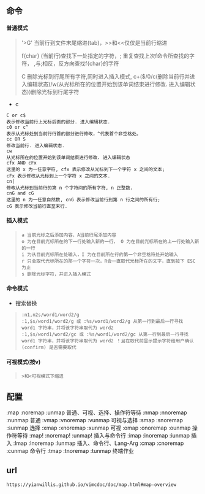 ## 命令

#### 普通模式

> '>G' 当前行到文件末尾缩进(tab)，>>和<<仅仅是当前行缩进
>
> f{char} (当前行)查找下一处指定的字符，; 重复查找上次f命令所查找的字符， ,与;相反，反方向查找f{char}的字符
>
> C 删除光标到行尾所有字符,同时进入插入模式, c+($/0/c(删除当前行并进入编辑状态)/w(从光标所在的位置开始到该单词结束进行修改. 进入编辑状态))删除光标到行尾字符

- c

```
C or c$
表示修改当前行上光标后面的部分. 进入编辑状态.
c0 or c^
表示从光标处到当前行行首的部分进行修改，^代表首个非空格处。
cc OR S
修改当前行. 进入编辑状态.
cw
从光标所在的位置开始到该单词结束进行修改. 进入编辑状态
cfx AND cFx
这里的 x 为一任意字符, cfx 表示修改从光标到下一个字符 x 之间的文本;
cFx 表示修改从光标到上一个字符 x 之间的文本.
cn|
修改从光标到当前行的第 n 个字符间的所有字符, n 正整数.
cnG and cG
这里的 n 为一任意自然数, cnG 表示修改当前行到第 n 行之间的所有行;
cG 表示修改当前行直至末行. 
```



#### 插入模式

> ```
> a 当前光标之后添加内容，A当前行尾添加内容
> o 为在目前光标所在的下一行处输入新的一行， O 为在目前光标所在的上一行处输入新的一行
> i 为从目前光标所在处输入，I 为在目前所在行的第一个非空格符处开始输入
> r 只会取代光标所在的那一个字符一次，R会一直取代光标所在的文字，直到按下 ESC 为止
> s 删除光标字符，并进入插入模式
> ```
>
> 
>
> 



#### 命令模式

- 搜索替换

> ```
> :n1,n2s/word1/word2/g
> :1,$s/word1/word2/g 或 :%s/word1/word2/g 从第一行到最后一行寻找 word1 字符串，并将该字符串取代为 word2 
> :1,$s/word1/word2/gc 或 :%s/word1/word2/gc 从第一行到最后一行寻找 word1 字符串，并将该字符串取代为 word2 ！且在取代前显示提示字符给用户确认 (confirm) 是否需要取代
> ```
>
> 

#### 可视模式(按v)

> ```
> >和<可视模式下缩进
> ```
>
> 

## 配置

:map   :noremap  :unmap     普通、可视、选择、操作符等待
:nmap  :nnoremap :nunmap    普通
:vmap  :vnoremap :vunmap    可视与选择
:smap  :snoremap :sunmap    选择
:xmap  :xnoremap :xunmap    可视
:omap  :onoremap :ounmap    操作符等待
:map!  :noremap! :unmap!    插入与命令行
:imap  :inoremap :iunmap    插入
:lmap  :lnoremap :lunmap    插入、命令行、Lang-Arg
:cmap  :cnoremap :cunmap    命令行
:tmap  :tnoremap :tunmap    终端作业





## url

```
https://yianwillis.github.io/vimcdoc/doc/map.html#map-overview

```

